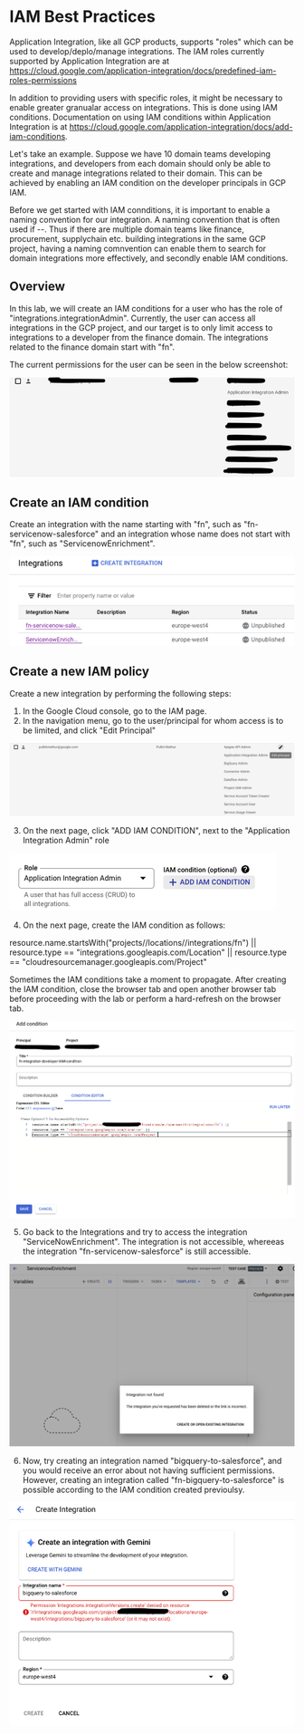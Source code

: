 # IAM Best Practices

Application Integration, like all GCP products, supports "roles" which can be used to develop/deplo/manage integrations. The IAM roles currently supported by Application Integration are at https://cloud.google.com/application-integration/docs/predefined-iam-roles-permissions

In addition to providing users with specific roles, it might be necessary to enable greater granualar access on integrations. This is done using IAM conditions. Documentation on using IAM conditions within Application Integration is at https://cloud.google.com/application-integration/docs/add-iam-conditions.

Let's take an example. Suppose we have 10 domain teams developing integrations, and developers from each domain should only be able to create and manage integrations related to their domain. This can be achieved by enabling an IAM condition on the developer principals in GCP IAM.

Before we get started with IAM connditions, it is important to enable a naming convention for our integration. A naming convention that is often used if <domain>-<sourcesystem>-<targetsystem>. Thus if there are multiple domain teams like finance, procurement, supplychain etc. building integrations in the same GCP project, having a naming comnvention can enable them to search for domain integrations more effectively, and secondly enable IAM conditions.

## Overview

In this lab, we will create an IAM conditions for a user who has the role of "integrations.integrationAdmin". Currently, the user can access all integrations in the GCP project, and our target is to only limit access to integrations to a developer from the finance domain. The integrations related to the finance domain start with "fn".

The current permissions for the user can be seen in the below screenshot:

![alt text](images/originalpermissions.png)

## Create an IAM condition

Create an integration with the name starting with "fn", such as "fn-servicenow-salesforce" and an integration whose name does not start with "fn", such as "ServicenowEnrichment".

![alt text](images/Integrations.png)

## Create a new IAM policy

Create a new integration by  performing the following steps:

1. In the Google Cloud console, go to the IAM page.
2. In the navigation menu, go to the user/principal for whom access is to be limited, and click "Edit Principal"

![alt text](images/EditPrincipal.png)

3. On the next page, click "ADD IAM CONDITION", next to the "Application Integration Admin" role

![alt text](images/addIAMcondition.png)

4. On the next page, create the IAM condition as follows:

resource.name.startsWith("projects/<project>/locations/<location>/integrations/fn") ||
resource.type == "integrations.googleapis.com/Location" ||
resource.type == "cloudresourcemanager.googleapis.com/Project"

Sometimes the IAM conditions take a moment to propagate. After creating the IAM condition, close the browser tab and open another browser tab before proceeding with the lab or perform a hard-refresh on the browser tab.


![alt text](images/IAMconditioncontent.png)

5. Go back to the Integrations and try to access the integration "ServiceNowEnrichment". The integration is not accessible, whereeas the integration "fn-servicenow-salesforce" is still accessible.

![alt text](images/IntegrationUnaccesible.png)

6. Now, try creating an integration named "bigquery-to-salesforce", and you would receive an error about not having sufficient permissions. However, creating an integration called "fn-bigquery-to-salesforce" is possible according to the IAM condition created previoulsy.

![alt text](images/CannotCreateIntegration.png)